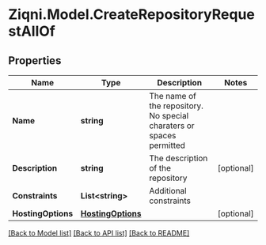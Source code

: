 
# Ziqni.Model.CreateRepositoryRequestAllOf

## Properties

Name | Type | Description | Notes
------------ | ------------- | ------------- | -------------
**Name** | **string** | The name of the repository. No special charaters or spaces permitted | 
**Description** | **string** | The description of the repository | [optional] 
**Constraints** | **List&lt;string&gt;** | Additional constraints | 
**HostingOptions** | [**HostingOptions**](HostingOptions.md) |  | [optional] 

[[Back to Model list]](../README.md#documentation-for-models)
[[Back to API list]](../README.md#documentation-for-api-endpoints)
[[Back to README]](../README.md)

